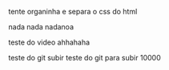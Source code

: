 tente organinha e separa o css do html

nada nada nadanoa  

teste do video 
ahhahaha

teste do git subir 
teste do git para subir 10000
